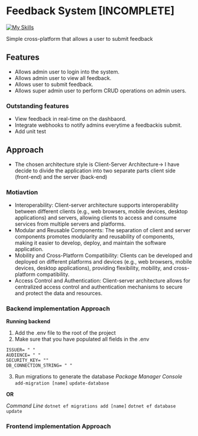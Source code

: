 # Feedback System [INCOMPLETE]

[![My Skills](https://skillicons.dev/icons?i=dotnet,cs,flutter,dart)](https://skillicons.dev)

Simple cross-platform that allows a user to submit feedback 

 ## Features
- Allows admin user to login into the system.
- Allows admin user to view all feedback.
- Allows user to submit feedback.
- Allows super admin user to perform CRUD operations on admin users.

### Outstanding features
- View feedback in real-time on the dashbaord.
- Integrate webhooks to notify admins everytime a feedbackis submit.
- Add unit test

## Approach
- The chosen architecture style is Client-Server Architecture-> I have decide to divide the application into two separate parts client side (front-end) and the server (back-end) 

### Motiavtion
- Interoperability: Client-server architecture supports interoperability between different clients (e.g., web browsers, mobile devices, desktop applications) and servers, allowing clients to access and consume services from multiple servers and platforms.
- Modular and Reusable Components: The separation of client and server components promotes modularity and reusability of components, making it easier to develop, deploy, and maintain the software application.
- Mobility and Cross-Platform Compatibility: Clients can be developed and deployed on different platforms and devices (e.g., web browsers, mobile devices, desktop applications), providing flexibility, mobility, and cross-platform compatibility.
- Access Control and Authentication: Client-server architecture allows for centralized access control and authentication mechanisms to secure and protect the data and resources.

### Backend implementation Approach

**Running backend** 

1. Add the .env file to the root of the project
2. Make sure that you have populated all fields in the .env 
```
ISSUER= " " 
AUDIENCE= " "
SECURITY_KEY= "" 
DB_CONNECTION_STRING= " "
```
3. Run migrations to generate the database 
*Package Manager Console*
`add-migration [name]`
`update-database`

**OR**

*Command Line*
`dotnet ef migrations add [name]`
`dotnet ef database update`

### Frontend implementation Approach
